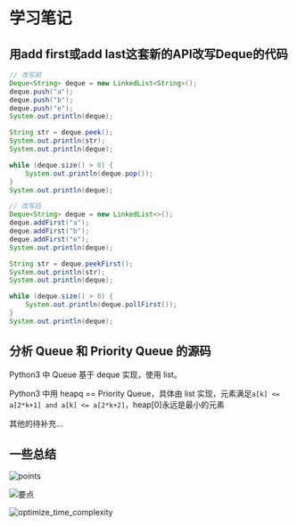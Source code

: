 # 学习笔记

## 用add first或add last这套新的API改写Deque的代码

```java
// 改写前
Deque<String> deque = new LinkedList<String>();
deque.push("a");
deque.push("b");
deque.push("e");
System.out.println(deque);

String str = deque.peek();
System.out.println(str);
System.out.println(deque);

while (deque.size() > 0) {
    System.out.println(deque.pop());
}
System.out.println(deque);

// 改写后
Deque<String> deque = new LinkedList<>();
deque.addFirst("a");
deque.addFirst("b");
deque.addFirst("e");
System.out.println(deque);

String str = deque.peekFirst();
System.out.println(str);
System.out.println(deque);

while (deque.size() > 0) {
    System.out.println(deque.pollFirst());
}
System.out.println(deque);
```



## 分析 Queue 和 Priority Queue 的源码

Python3 中 Queue 基于 deque 实现，使用 list。

Python3 中用 heapq == Priority Queue，具体由 list 实现，元素满足`a[k] <= a[2*k+1] and a[k] <= a[2*k+2]`，heap[0]永远是最小的元素

其他的待补充...



## 一些总结

![points](F:\algorithm011-class01\Week_01\refs\points.png)

![要点](F:\algorithm011-class01\Week_01\refs\data_structure.png)

![optimize_time_complexity](F:\algorithm011-class01\Week_01\refs\optimize_time_complexity.png)